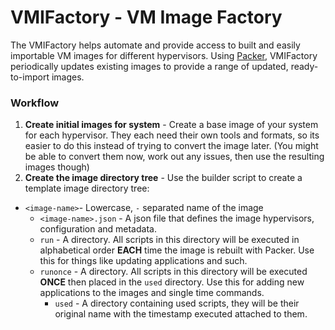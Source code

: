 # VMIFactory - VM Image Factory

The VMIFactory helps automate and provide access to built and easily importable VM images for different hypervisors. Using [Packer](https://www.packer.io), VMIFactory periodically updates existing images to provide a range of updated, ready-to-import images.

### Workflow

1. **Create initial images for system** - Create a base image of your system for each hypervisor. They each need their own tools and formats, so its easier to do this instead of trying to convert the image later. (You might be able to convert them now, work out any issues, then use the resulting images though)
2. **Create the image directory tree** - Use the builder script to create a template image directory tree:
* `<image-name>`- Lowercase, `-` separated name of the image
    * `<image-name>.json` - A json file that defines the image hypervisors, configuration and metadata.
    * `run` - A directory. All scripts in this directory will be executed in alphabetical order **EACH** time the image is rebuilt with Packer. Use this for things like updating applications and such.
    * `runonce` - A directory. All scripts in this directory will be executed **ONCE** then placed in the `used` directory. Use this for adding new applications to the images and single time commands.
        * `used` - A directory containing used scripts, they will be their original name with the timestamp executed attached to them.
